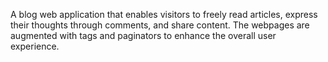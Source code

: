 A blog web application that enables visitors to freely read articles, express their thoughts through comments, and share content. The webpages are augmented with tags and paginators to enhance the overall user experience.
